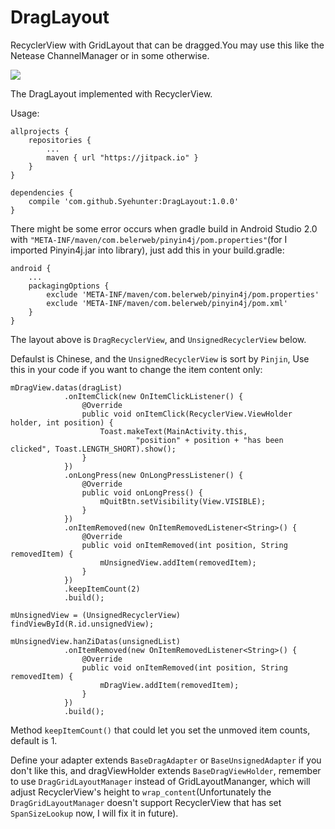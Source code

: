 # DragLayout
RecyclerView with GridLayout that can be dragged.You may use this like the Netease ChannelManager or in some otherwise.

![](http://7xn4z4.com1.z0.glb.clouddn.com/DragLayout.gif)

The DragLayout implemented with RecyclerView.

Usage:

	allprojects {
		repositories {
			...
			maven { url "https://jitpack.io" }
		}
	}
	
	dependencies {
        compile 'com.github.Syehunter:DragLayout:1.0.0'
	}
	
There might be some error occurs when gradle build in Android Studio 2.0 with `"META-INF/maven/com.belerweb/pinyin4j/pom.properties"`(for I imported Pinyin4j.jar into library), just add this in your build.gradle:

	android {
		...
		packagingOptions {
		    exclude 'META-INF/maven/com.belerweb/pinyin4j/pom.properties'
		    exclude 'META-INF/maven/com.belerweb/pinyin4j/pom.xml'
		}
	}

The layout above is `DragRecyclerView`, and `UnsignedRecyclerView` below.

Defaulst is Chinese, and the `UnsignedRecyclerView` is sort by `Pinjin`, Use this in your code if you want to change the item content only:

	mDragView.datas(dragList)
                .onItemClick(new OnItemClickListener() {
                    @Override
                    public void onItemClick(RecyclerView.ViewHolder holder, int position) {
                        Toast.makeText(MainActivity.this,
                                "position" + position + "has been clicked", Toast.LENGTH_SHORT).show();
                    }
                })
                .onLongPress(new OnLongPressListener() {
                    @Override
                    public void onLongPress() {
                        mQuitBtn.setVisibility(View.VISIBLE);
                    }
                })
                .onItemRemoved(new OnItemRemovedListener<String>() {
                    @Override
                    public void onItemRemoved(int position, String removedItem) {
                        mUnsignedView.addItem(removedItem);
                    }
                })
                .keepItemCount(2)
                .build();
                
 	mUnsignedView = (UnsignedRecyclerView) findViewById(R.id.unsignedView);

    mUnsignedView.hanZiDatas(unsignedList)
                .onItemRemoved(new OnItemRemovedListener<String>() {
                    @Override
                    public void onItemRemoved(int position, String removedItem) {
                        mDragView.addItem(removedItem);
                    }
                })
                .build();
                
 Method `keepItemCount()` that could let you set the unmoved item counts, default is 1.
                
 Define your adapter extends `BaseDragAdapter` or `BaseUnsignedAdapter` if you don't like this, and dragViewHolder extends `BaseDragViewHolder`,  remember to use `DragGridLayoutManager` instead of GridLayoutMananger, which will adjust RecyclerView's height to `wrap_content`(Unfortunately the `DragGridLayoutManager` doesn't support RecyclerView that has set `SpanSizeLookup` now, I will fix it in future).

	

